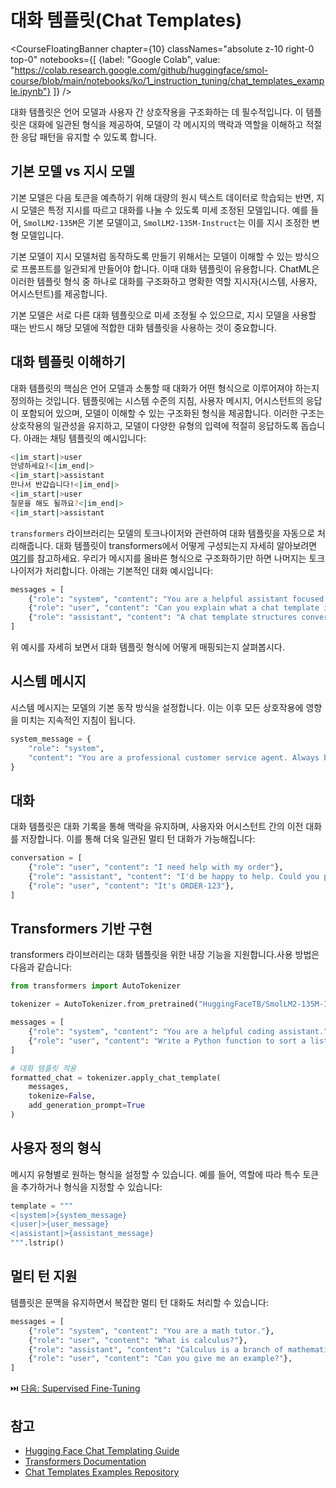 # 대화 템플릿(Chat Templates)

<CourseFloatingBanner chapter={10}
  classNames="absolute z-10 right-0 top-0"
  notebooks={[
    {label: "Google Colab", value: "https://colab.research.google.com/github/huggingface/smol-course/blob/main/notebooks/ko/1_instruction_tuning/chat_templates_example.ipynb"}
  ]} />

대화 템플릿은 언어 모델과 사용자 간 상호작용을 구조화하는 데 필수적입니다. 이 템플릿은 대화에 일관된 형식을 제공하여, 모델이 각 메시지의 맥락과 역할을 이해하고 적절한 응답 패턴을 유지할 수 있도록 합니다.

## 기본 모델 vs 지시 모델

기본 모델은 다음 토큰을 예측하기 위해 대량의 원시 텍스트 데이터로 학습되는 반면, 지시 모델은 특정 지시를 따르고 대화를 나눌 수 있도록 미세 조정된 모델입니다. 예를 들어, `SmolLM2-135M`은 기본 모델이고, `SmolLM2-135M-Instruct`는 이를 지시 조정한 변형 모델입니다.

기본 모델이 지시 모델처럼 동작하도록 만들기 위해서는 모델이 이해할 수 있는 방식으로 프롬프트를 일관되게 만들어야 합니다. 이때 대화 템플릿이 유용합니다. ChatML은 이러한 템플릿 형식 중 하나로 대화를 구조화하고 명확한 역할 지시자(시스템, 사용자, 어시스턴트)를 제공합니다.

기본 모델은 서로 다른 대화 템플릿으로 미세 조정될 수 있으므로, 지시 모델을 사용할 때는 반드시 해당 모델에 적합한 대화 템플릿을 사용하는 것이 중요합니다.

## 대화 템플릿 이해하기

대화 템플릿의 핵심은 언어 모델과 소통할 때 대화가 어떤 형식으로 이루어져야 하는지 정의하는 것입니다. 템플릿에는 시스템 수준의 지침, 사용자 메시지, 어시스턴트의 응답이 포함되어 있으며, 모델이 이해할 수 있는 구조화된 형식을 제공합니다. 이러한 구조는 상호작용의 일관성을 유지하고, 모델이 다양한 유형의 입력에 적절히 응답하도록 돕습니다. 아래는 채팅 템플릿의 예시입니다:

```sh
<|im_start|>user
안녕하세요!<|im_end|>
<|im_start|>assistant
만나서 반갑습니다!<|im_end|>
<|im_start|>user
질문을 해도 될까요?<|im_end|>
<|im_start|>assistant
```

`transformers` 라이브러리는 모델의 토크나이저와 관련하여 대화 템플릿을 자동으로 처리해줍니다. 대화 템플릿이 transformers에서 어떻게 구성되는지 자세히 알아보려면 [여기](https://huggingface.co/docs/transformers/en/chat_templating#how-do-i-use-chat-templates)를 참고하세요. 우리가 메시지를 올바른 형식으로 구조화하기만 하면 나머지는 토크나이저가 처리합니다. 아래는 기본적인 대화 예시입니다:
```python
messages = [
    {"role": "system", "content": "You are a helpful assistant focused on technical topics."},
    {"role": "user", "content": "Can you explain what a chat template is?"},
    {"role": "assistant", "content": "A chat template structures conversations between users and AI models..."}
]
```

위 예시를 자세히 보면서 대화 템플릿 형식에 어떻게 매핑되는지 살펴봅시다.

## 시스템 메시지

시스템 메시지는 모델의 기본 동작 방식을 설정합니다. 이는 이후 모든 상호작용에 영향을 미치는 지속적인 지침이 됩니다.

```python
system_message = {
    "role": "system",
    "content": "You are a professional customer service agent. Always be polite, clear, and helpful."
}
```

## 대화

대화 템플릿은 대화 기록을 통해 맥락을 유지하며, 사용자와 어시스턴트 간의 이전 대화를 저장합니다. 이를 통해 더욱 일관된 멀티 턴 대화가 가능해집니다:

```python
conversation = [
    {"role": "user", "content": "I need help with my order"},
    {"role": "assistant", "content": "I'd be happy to help. Could you provide your order number?"},
    {"role": "user", "content": "It's ORDER-123"},
]
```

## Transformers 기반 구현

transformers 라이브러리는 대화 템플릿을 위한 내장 기능을 지원합니다.사용 방법은 다음과 같습니다:

```python
from transformers import AutoTokenizer

tokenizer = AutoTokenizer.from_pretrained("HuggingFaceTB/SmolLM2-135M-Instruct")

messages = [
    {"role": "system", "content": "You are a helpful coding assistant."},
    {"role": "user", "content": "Write a Python function to sort a list"},
]

# 대화 템플릿 적용
formatted_chat = tokenizer.apply_chat_template(
    messages,
    tokenize=False,
    add_generation_prompt=True
)
```

## 사용자 정의 형식

메시지 유형별로 원하는 형식을 설정할 수 있습니다. 예를 들어, 역할에 따라 특수 토큰을 추가하거나 형식을 지정할 수 있습니다:

```python
template = """
<|system|>{system_message}
<|user|>{user_message}
<|assistant|>{assistant_message}
""".lstrip()
```

## 멀티 턴 지원

템플릿은 문맥을 유지하면서 복잡한 멀티 턴 대화도 처리할 수 있습니다:

```python
messages = [
    {"role": "system", "content": "You are a math tutor."},
    {"role": "user", "content": "What is calculus?"},
    {"role": "assistant", "content": "Calculus is a branch of mathematics..."},
    {"role": "user", "content": "Can you give me an example?"},
]
```

⏭️ [다음: Supervised Fine-Tuning](./supervised_fine_tuning.md)

## 참고

- [Hugging Face Chat Templating Guide](https://huggingface.co/docs/transformers/main/en/chat_templating)
- [Transformers Documentation](https://huggingface.co/docs/transformers)
- [Chat Templates Examples Repository](https://github.com/chujiezheng/chat_templates) 
